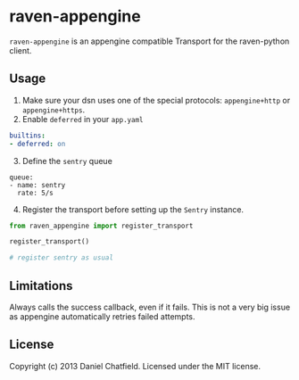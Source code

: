 # raven-appengine

`raven-appengine` is an appengine compatible Transport for the raven-python client.

## Usage

1. Make sure your dsn uses one of the special protocols: `appengine+http` or `appengine+https`.
2. Enable `deferred` in your `app.yaml`

```yaml
builtins:
- deferred: on
```
3. Define the `sentry` queue

```
queue:
- name: sentry
  rate: 5/s
```
4. Register the transport before setting up the `Sentry` instance.

```python
from raven_appengine import register_transport

register_transport()

# register sentry as usual
```
## Limitations

Always calls the success callback, even if it fails. This is not a very big issue as appengine automatically retries failed attempts.

## License

Copyright (c) 2013 Daniel Chatfield. Licensed under the MIT license.